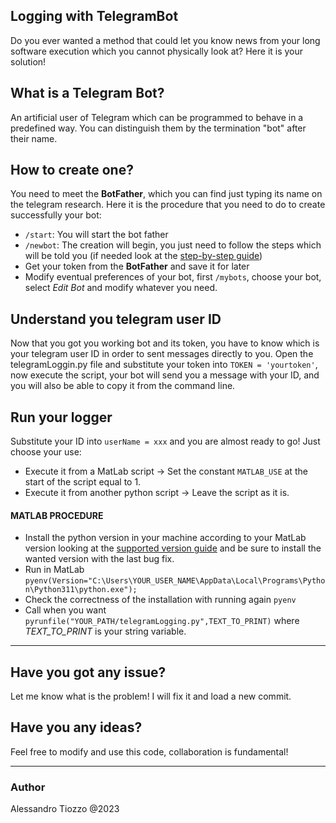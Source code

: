 Logging with TelegramBot
------------------------------
Do you ever wanted a method that could let you know news from your long software execution which you cannot physically look at? Here it is your solution! 

## What is a Telegram Bot? 
An artificial user of Telegram which can be programmed to behave in a predefined way. You can distinguish them by the termination "bot" after their name.

## How to create one? 
You need to meet the **BotFather**, which you can find just typing its name on the telegram research.
Here it is the procedure that you need to do to create successfully your bot:
* `/start`: You will start the bot father
* `/newbot`: The creation will begin, you just need to follow the steps which will be told you (if needed look at the [step-by-step guide](https://core.telegram.org/bots/features#creating-a-new-bot))
* Get your token from the **BotFather** and save it for later
* Modify eventual preferences of your bot, first `/mybots`, choose your bot, select *Edit Bot* and modify whatever you need.

## Understand you telegram user ID
Now that you got you working bot and its token, you have to know which is your telegram user ID in order to sent messages directly to you.
Open the telegramLoggin.py file and substitute your token into `TOKEN = 'yourtoken'`, now execute the script, your bot will send you a message with your ID, and you will also be able to copy it from the command line.

## Run your logger
Substitute your ID into `userName = xxx` and you are almost ready to go!
Just choose your use:
* Execute it from a MatLab script       -> Set the constant `MATLAB_USE` at the start of the script equal to 1. 
* Execute it from another python script -> Leave the script as it is.

#### MATLAB PROCEDURE
* Install the python version in your machine according to your MatLab version looking at the [supported version guide](https://it.mathworks.com/support/requirements/python-compatibility.html) and be sure to install the wanted version with the last bug fix.
* Run in MatLab `pyenv(Version="C:\Users\YOUR_USER_NAME\AppData\Local\Programs\Python\Python311\python.exe");`
* Check the correctness of the installation with running again `pyenv`
* Call when you want `pyrunfile("YOUR_PATH/telegramLogging.py",TEXT_TO_PRINT)` where *TEXT_TO_PRINT* is your string variable.
----------------------------
## Have you got any issue?
Let me know what is the problem! I will fix it and load a new commit.

## Have you any ideas? 
Feel free to modify and use this code, collaboration is fundamental!

----------------------------
### Author
Alessandro Tiozzo @2023
